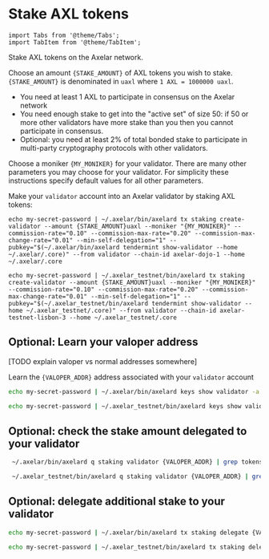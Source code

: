 # Stake AXL tokens

```mdx-code-block
import Tabs from '@theme/Tabs';
import TabItem from '@theme/TabItem';
```

Stake AXL tokens on the Axelar network.

Choose an amount `{STAKE_AMOUNT}` of AXL tokens you wish to stake.  `{STAKE_AMOUNT}` is denominated in `uaxl` where `1 AXL = 1000000 uaxl`.

* You need at least 1 AXL to participate in consensus on the Axelar network
* You need enough stake to get into the "active set" of size 50: if 50 or more other validators have more stake than you then you cannot participate in consensus.
* Optional: you need at least 2% of total bonded stake to participate in multi-party cryptography protocols with other validators.

Choose a moniker `{MY_MONIKER}` for your validator.  There are many other parameters you may choose for your validator.  For simplicity these instructions specify default values for all other parameters.

Make your `validator` account into an Axelar validator by staking AXL tokens:

<Tabs groupId="network">
<TabItem value="mainnet" label="Mainnet" default>

```
echo my-secret-password | ~/.axelar/bin/axelard tx staking create-validator --amount {STAKE_AMOUNT}uaxl --moniker "{MY_MONIKER}" --commission-rate="0.10" --commission-max-rate="0.20" --commission-max-change-rate="0.01" --min-self-delegation="1" --pubkey="$(~/.axelar/bin/axelard tendermint show-validator --home ~/.axelar/.core)" --from validator --chain-id axelar-dojo-1 --home ~/.axelar/.core
```

</TabItem>
<TabItem value="testnet" label="Testnet">

```
echo my-secret-password | ~/.axelar_testnet/bin/axelard tx staking create-validator --amount {STAKE_AMOUNT}uaxl --moniker "{MY_MONIKER}" --commission-rate="0.10" --commission-max-rate="0.20" --commission-max-change-rate="0.01" --min-self-delegation="1" --pubkey="$(~/.axelar_testnet/bin/axelard tendermint show-validator --home ~/.axelar_testnet/.core)" --from validator --chain-id axelar-testnet-lisbon-3 --home ~/.axelar_testnet/.core
```

</TabItem>
</Tabs>

## Optional: Learn your valoper address

[TODO explain valoper vs normal addresses somewhere]

Learn the `{VALOPER_ADDR}` address associated with your `validator` account

<Tabs groupId="network" className='hidden'>
<TabItem value="mainnet" label="Mainnet" default>

```bash
echo my-secret-password | ~/.axelar/bin/axelard keys show validator -a --bech val --home ~/.axelar/.core
```

</TabItem>
<TabItem value="testnet" label="Testnet">

```bash
echo my-secret-password | ~/.axelar_testnet/bin/axelard keys show validator -a --bech val --home ~/.axelar_testnet/.core
```

</TabItem>
</Tabs>

## Optional: check the stake amount delegated to your validator

<Tabs groupId="network" className='hidden'>
<TabItem value="mainnet" label="Mainnet" default>

```bash
 ~/.axelar/bin/axelard q staking validator {VALOPER_ADDR} | grep tokens
```

</TabItem>
<TabItem value="testnet" label="Testnet">

```bash
 ~/.axelar_testnet/bin/axelard q staking validator {VALOPER_ADDR} | grep tokens
```

</TabItem>
</Tabs>

## Optional: delegate additional stake to your validator

<Tabs groupId="network" className='hidden'>
<TabItem value="mainnet" label="Mainnet" default>

```bash
echo my-secret-password | ~/.axelar/bin/axelard tx staking delegate {VALOPER_ADDR} {STAKE_AMOUNT}uaxl --from validator --chain-id axelar-dojo-1 --home ~/.axelar/.core
```

</TabItem>
<TabItem value="testnet" label="Testnet">

```bash
echo my-secret-password | ~/.axelar_testnet/bin/axelard tx staking delegate {VALOPER_ADDR} {STAKE_AMOUNT}uaxl --from validator --chain-id axelar-testnet-lisbon-3 --home ~/.axelar_testnet/.core
```

</TabItem>
</Tabs>
